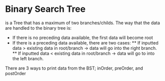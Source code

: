 # Binary Search Tree
is a Tree that has a maximum of two branches/childs. The way that the data are handled to the binary tree is: 
* If there is no preceding data available, the first data will become root
* If there is a preceding data available, there are two cases: 
** If inputted data > existing data in root/branch -> data will go into the right branch.
** If inputted data < existing data in root/branch -> data will go to into the left branch.

There are 3 ways to print data from the BST; inOrder, preOrder, and postOrder 